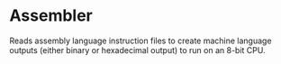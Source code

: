 # Assembler
Reads assembly language instruction files to create machine language outputs (either binary or hexadecimal output) to run on an 8-bit CPU.

